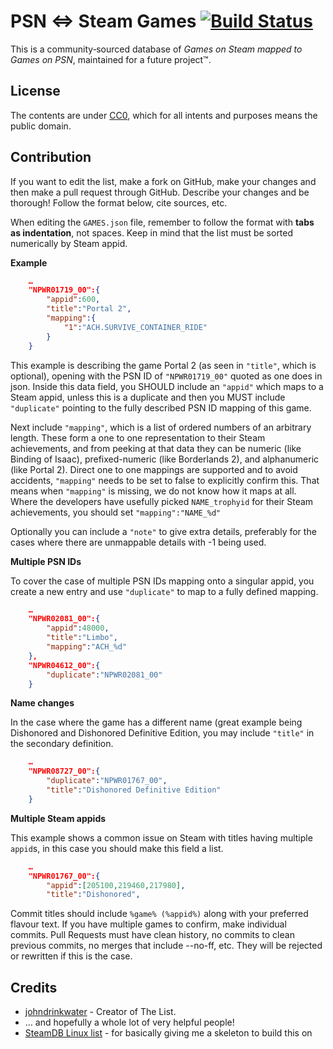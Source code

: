 PSN ⇔ Steam Games [![Build Status](https://api.travis-ci.org/johndrinkwater/PSN-to-Steam.svg)](https://travis-ci.org/johndrinkwater/PSN-to-Steam)
=========================
This is a community‐sourced database of *Games on Steam mapped to Games on
PSN*, maintained for a future project™.

License
-------
The contents are under
[CC0](https://creativecommons.org/publicdomain/zero/1.0/), which for all
intents and purposes means the public domain.

Contribution
------------
If you want to edit the list, make a fork on GitHub, make your changes and then
make a pull request through GitHub. Describe your changes and be thorough!
Follow the format below, cite sources, etc.

When editing the `GAMES.json` file, remember to follow the format with **tabs
as indentation**, not spaces.  Keep in mind that the list must be sorted
numerically by Steam appid.

**Example**

```json
	…
	"NPWR01719_00":{
		"appid":600,
		"title":"Portal 2",
		"mapping":{
			"1":"ACH.SURVIVE_CONTAINER_RIDE"
		}
	}
```

This example is describing the game Portal 2 (as seen in `"title"`, which is
optional), opening with the PSN ID of `"NPWR01719_00"` quoted as one does in json.
Inside this data field, you SHOULD include an `"appid"` which maps to a Steam
appid, unless this is a duplicate and then you MUST include `"duplicate"`
pointing to the fully described PSN ID mapping of this game.

Next include `"mapping"`, which is a list of ordered numbers of an arbitrary
length. These form a one to one representation to their Steam achievements, and
from peeking at that data they can be numeric (like Binding of Isaac),
prefixed-numeric (like Borderlands 2), and alphanumeric (like Portal 2). Direct
one to one mappings are supported and to avoid accidents, `"mapping"` needs to
be set to false to explicitly confirm this. That means when `"mapping"` is
missing, we do not know how it maps at all. Where the developers have usefully
picked `NAME_trophyid` for their Steam achievements, you should set
`"mapping":"NAME_%d"`

Optionally you can include a `"note"` to give extra details, preferably for the
cases where there are unmappable details with -1 being used.

**Multiple PSN IDs**

To cover the case of multiple PSN IDs mapping onto a singular appid, you create
a new entry and use `"duplicate"` to map to a fully defined mapping.

```json
	…
	"NPWR02081_00":{
		"appid":48000,
		"title":"Limbo",
		"mapping":"ACH_%d"
	},
	"NPWR04612_00":{
		"duplicate":"NPWR02081_00"
	}
```

**Name changes**

In the case where the game has a different name (great example being Dishonored
and Dishonored Definitive Edition, you may include `"title"` in the secondary
definition.

```json
	…
	"NPWR08727_00":{
		"duplicate":"NPWR01767_00",
		"title":"Dishonored Definitive Edition"
	}
```

**Multiple Steam appids**

This example shows a common issue on Steam with titles having multiple
`appid`s, in this case you should make this field a list.

```json
	…
	"NPWR01767_00":{
		"appid":[205100,219460,217980],
		"title":"Dishonored",
```


Commit titles should include `%game% (%appid%)` along with your preferred
flavour text. If you have multiple games to confirm, make individual commits.
Pull Requests must have clean history, no commits to clean previous commits, no
merges that include --no-ff, etc. They will be rejected or rewritten if this is
the case.

Credits
-------
- [johndrinkwater](https://github.com/johndrinkwater) - Creator of The List.
- … and hopefully a whole lot of very helpful people!
- [SteamDB Linux list](https://github.com/SteamDatabase/SteamLinux) - for
  basically giving me a skeleton to build this on
